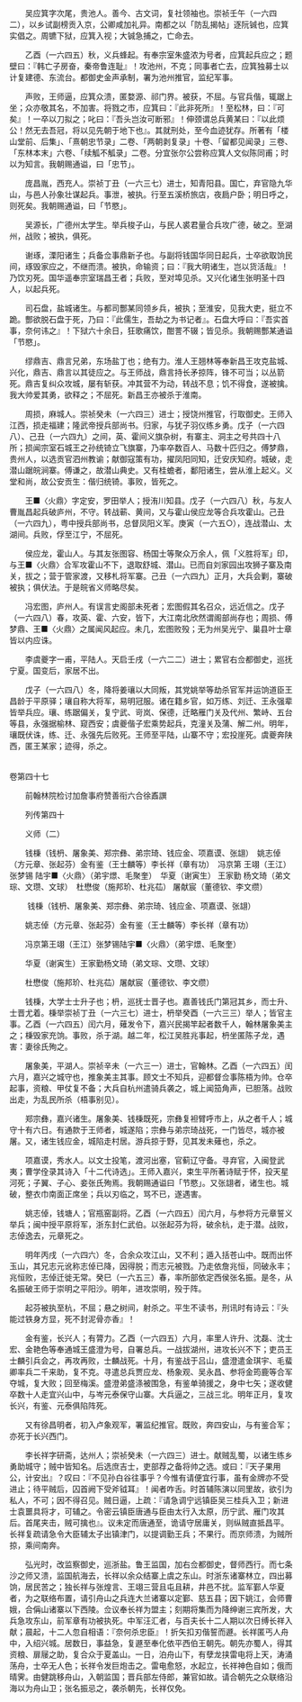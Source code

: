 <!-- { "loadSidebar": true } -->
　　吴应箕字次尾，贵池人。善今、古文词，复社领袖也。崇祯壬午（一六四二），以乡试副榜贡入京，公卿咸加礼异。南都之以「防乱揭帖」逐阮铖也，应箕实倡之。周镳下狱，应箕入视；大铖急捕之，亡命去。

　　乙酉（一六四五）秋，义兵蜂起。有奉宗室朱盛浓为号者，应箕起兵应之；题壁曰：『韩亡子房奋，秦帝鲁连耻』！攻池州，不克；同事者亡去，应箕独募士以计复建德、东流台。都御史金声承制，署为池州推官，监纪军事。

　　声败，王师逼，应箕众溃，匿婺源、祁门界。被获，不屈。与官兵偕，辄踞上坐；众亦敬其名，不加害。将戮之市，应箕曰：『此非死所』！至松林，曰：『可矣』！一卒以刀拟之；叱曰：『吾头岂汝可断邪』！伸颈谓总兵黄某曰：『以此烦公！然无去吾冠，将以见先朝于地下也』。其就刑处，至今血迹犹存。所著有「楼山堂前、后集」、「熹朝忠节录」二卷、「两朝剥复录」十卷、「留都见闻录」三卷、「东林本末」六卷、「续觚不觚录」二卷。分宜张尔公尝称应箕人文似陈同甫；时以为知言。我朝赐通谥，曰「忠节」。

　　庞昌胤，西充人。崇祯丁丑（一六三七）进士，知青阳县。国亡，弃官隐九华山，与邑人孙象壮谋起兵。事泄，被执。行至五溪桥旅店，夜扃户卧；明日呼之，则死矣。我朝赐通谥，曰「节愍」。

　　吴源长，广德州太学生。举兵梭子山，与民人裘君量合兵攻广德，破之。至湖州，战败；被执，俱死。

　　谢琢，溧阳诸生；兵备佥事鼎新子也。与副将钱国华同日起兵，士卒欲取饷民间，琢毁家应之，不继而溃。被执，命输资；曰：『我大明诸生，岂以货活哉』！乃饮刃死。国华遥奉宗室瑞昌王者；兵败，至对埠见杀。又兴化诸生张明圣十四人，以起兵死。

　　司石盘，盐城诸生。与都司酆某同领乡兵，被执；至淮安，见我大吏，挺立不跪。酆欲脱石盘于死，乃曰：『此儒生，吾劫之为书记者』。石盘大呼曰：『吾实首事，奈何讳之』！下狱六十余日，狂歌痛饮，酣詈不辍；皆见杀。我朝赐酆某通谥「节愍」。

　　缪鼎吉、鼎言兄弟，东场盐丁也；绝有力。淮人王翘林等奉新昌王攻克盐城、兴化，鼎吉、鼎言以其徒应之。与王师战，鼎言持长矛掠阵，锋不可当；以丛箭死。鼎吉复纠众攻城，屡有斩获。冲其营不为动，转战不息；饥不得食，遂被擒。我大帅爱其勇，欲释之；不屈死。新昌王亦被杀于淮南。

　　周损，麻城人。崇祯癸未（一六四三）进士；授饶州推官，行取御史。王师入江西，损走福建；隆武帝授兵部尚书。归家，与犹子羽仪练乡勇。戊子（一六四八）、己丑（一六四九）之间，英、霍间义旗杂树，有寨主、洞主之号共四十八所；损闻宗室石城王之孙统锜立飞旗寨，乃率卒数百人、马数十匹归之。傅梦鼎，贵州人，以选贡官泗州教谕；献御寇策有功，擢凤阳同知，迁安庆知府。城破，走潜山踞皖涧寨。傅谦之，故潜山典史。又有桂蟾者，鄱阳诸生，尝从淮上起义。义堂和尚，故公安贡生：偕归统锜。事败，皆死之。

　　王■〈火鼎〉字定安，罗田举人；授洧川知县。戊子（一六四八）秋，与友人曹胤昌起兵破庐州，不守。转战蕲、黄间，又与霍山侯应龙等合兵攻霍山。己丑（一六四九），粤中授兵部尚书，总督凤阳义军。庚寅（一六五○），连战潜山、太湖间。兵败，俘至江宁，不屈死。

　　侯应龙，霍山人。与其友张图容、杨国士等聚众万余人，佩「义胜将军」印，与王■〈火鼎〉合军攻霍山不下，退取舒城、潜山。已而自刘家园出攻狮子寨及南关，拔之；营于管家渡，又移札将军寨。己丑（一六四九）正月，大兵会剿，寨破被执；俱伏法。于是皖省义师略尽矣。

　　冯宏图，庐州人。有误言史阁部未死者；宏图假其名召众，远近信之。戊子（一六四八）春，攻英、霍、六安，皆下，大江南北欣然谓阁部尚存也；周损、傅梦鼎、王■〈火鼎〉之属闻风起应。未几，宏图败殁；无为州吴光宁、巢县叶士章皆以内应诛。

　　李虞夔字一甫，平陆人。天启壬戌（一六二二）进士；累官右佥都御史，巡抚宁夏。国变后，家居不出。

　　戊子（一六四八）冬，降将姜瓖以大同叛，其党姚举等劫杀官军并运饷道臣王昌龄于平原驿；瓖自称大将军，易明冠服。诸在籍乡官，如万练、刘迁、王永强辈皆举兵应。瓖、练踞偏关，复宁武、岢岚、保德，迁略雁门关及代州、繁峙、五台等县，永强据榆林、窥西安；虞夔偕子宏乘势起兵，克潼关及蒲、解二州。明年，瓖既伏诛，练、迁、永强先后败死。王师至平陆，山寨不守；宏投崖死。虞夔奔陕西，匿王某家；迹得，杀之。  
　 

卷第四十七

　　前翰林院检讨加詹事府赞善衔六合徐鼒譔

　　列传第四十

　　义师（二）

　　钱棅（钱枬、屠象美、郑宗彝、弟宗琦、钱应金、项嘉谟、张翃）　姚志倬（方元章、张起芬）金有鉴（王士麟等）李长祥（章有功）　冯京第 王翊（王江）张梦锡 陆宇■〈火鼎〉（弟宇燝、毛聚奎）　华夏（谢寅生） 王家勤 杨文琦（弟文琮、文瓒、文球）　杜懋俊（施邦玠、杜兆苮） 屠献宸（董德钦、李文缵）

　　 钱棅（钱枬、屠象美、郑宗彝、弟宗琦、钱应金、项嘉谟、张翃）

　　姚志倬（方元章、张起芬）金有鉴（王士麟等）李长祥（章有功）

　　冯京第王翊（王江）张梦锡陆宇■〈火鼎〉（弟宇燝、毛聚奎）

　　华夏（谢寅生）王家勤杨文琦（弟文琮、文瓒、文球）

　　杜懋俊（施邦玠、杜兆苮）屠献宸（董德钦、李文缵）

　　钱棅，大学士士升子也；枬，巡抚士晋子也。嘉善钱氏门第冠其乡，而士升、士晋尤着。棅举崇祯丁丑（一六三七）进士，枬举癸酉（一六三三）举人；皆官主事。乙酉（一六四五）闰六月，薙发令下，嘉兴民揭竿起者数千人，翰林屠象美主之；棅毁家充饷。事败，杀于湖。越二年，松江吴胜兆事起，枬坐匿陈子龙，遇害：妻徐氏殉之。

　　屠象美，平湖人。崇祯辛未（一六三一）进士，官翰林。乙酉（一六四五）闰六月，嘉兴之城守也，推象美主其事。顾文士不知兵，迎都督佥事陈梧为帅。仓卒起事，资粮、甲仗复不备；大兵自杭州遣骑兵袭之，城上闻笳角声，已胆落。战败出走，为乱民所杀（梧事别见）。

　　郑宗彝，嘉兴诸生。屠象美、钱棅既死，宗彝复袒臂呼市上，从之者千人；城守十有六日。有通款于王师者，城遂陷；宗彝与弟宗琦战死，一门皆尽，城亦被屠。又，诸生钱应金，城陷走村居。游兵掠于野，见其发未薙也，杀之。

　　项嘉谟，秀水人。以文士投笔，渡河出塞，官蓟辽守备。寻弃官，入闽登武夷；曹学佺录其诗入「十二代诗选」。王师入嘉兴，束生平所著诗赋于怀，投天星河死；子翼、子心、妾张氏殉焉。我朝赐通谥曰「节愍」。又张翃者，诸生也。城破，整衣巾南面正席坐；兵以刃临之，骂不已，遂遇害。

　　姚志倬，钱塘人；官瓶窑副将。乙酉（一六四五）闰六月，与参将方元章誓义举兵；闽中授平原将军，浙东封仁武伯。以张起芬为将，破余杭，走于潜。战败，志倬逸去，元章死之。

　　明年丙戌（一六四六）冬，合余众攻江山，又不利；遁入括苍山中。既而出怀玉山，其兄志元讹称志倬已降，因得脱；而志元被戮。乃走依詹兆恒，同破永丰；兆恒败，志倬迁徙无常。癸巳（一六五三）春，率所部依定西侯张名振。是冬，从名振破王师于崇明之平阳沙。明年，进攻崇明，殁于阵。

　　起芬被执至杭，不屈；悬之树间，射杀之。平生不读书，刑讯时有诗云：『头能过铁身方显，死不封泥骨亦香』！

　　金有鉴，长兴人；有膂力。乙酉（一六四五）六月，率里人许升、沈磊、沈士宏、金艳色等奉通城王盛澄为号，自署总兵。一战拔湖州，进攻长兴不下；吏员王士麟引兵会之，再攻再败，士麟战死。十月，有鉴战于吕山，盛澄遣金琪宇、毛蜚卿率兵二千来助，复不克。寻遣总兵贾应龙、杨象观、吴永昌、参将金筠鹿等合军夺城，复大败；回至梅溪。盛澄弟盛涤被围急，有鉴单骑援之，身中七矢；遂收健卒数十人走宜兴山中，与岑元泰保守山寨。大兵逼之，三战三北。明年正月，复攻长兴，有鉴、元泰俱陷阵死。

　　又有徐昌明者，初入卢象观军，署监纪推官。既败，奔四安山，与有鉴合军；亦死于长兴西门。

　　李长祥字研斋，达州人；崇祯癸未（一六四三）进士。献贼乱蜀，以诸生练乡勇助城守；贼中皆知名。后选庶吉士，吏部荐之备将帅之选。或曰：『天子果用公，计安出』？叹曰：『不见孙白谷往事乎？今惟有请便宜行事，虽有金牌亦不受进止；待平贼后，囚首阙下受斧钺耳』！闻者咋舌。时首辅陈演以同里故，欲引为私人，不可；因不得召见。贼日逼，上疏：『请急调宁远镇臣吴三桂兵入卫；新进士袁噩具将才，可辅之。令密云镇臣唐通与臣由太行入太原，历宁武、雁门攻其后。首尾夹击，贼可擒也』。议未定而唐通至，诡请守居庸关，则纵贼直抵昌平。长祥复疏请急令大臣辅太子出镇津门，以提调勤王兵；不果行。而京师溃，为贼所掠，乘间南奔。

　　弘光时，改监察御史，巡浙盐。鲁王监国，加右佥都御史，督师西行。而七条沙之师又溃，监国航海去，长祥以余众结寨上虞之东山。时浙东诸寨林立，四出募饷，居民苦之；独长祥与张煌言、王翊三营且屯且耕，井邑不扰。监军鄞人华夏者，为之联络布置，请引舟山之兵连大兰诸寨以定鄞、慈五县；因下姚江，会师曹娥，合偁山诸寨以下西陵。佥议奉长祥为盟主；刻期将集而为降绅谢三宾所发，大兵急攻东山，前军章有功被执死。中军汪汇者，与百夫长十二人期以次日缚长祥入献；晨起，十二人忽自相语：『奈何杀忠臣』！折矢扣刃偕誓而遯。长祥匿丐人舟中，入绍兴城。居数日，事益急，复遯至奉化依平西伯王朝先。朝先亦蜀人，得其资粮、扉屦之助，复合众于夏盖山。一日，泊舟山下，有孽龙挟雷电将上天，涛涌荡舟，士卒无人色；长祥令发巨炮击之。雷电愈怒，水起立，长祥神色自如；俄而晴霁。由健跳移舟山，入朝监国；晋兵部左侍郎，兼官如故。请合朝先之众联络沿海以为舟山卫；张名振忌之，袭杀朝先，长祥仅免。

